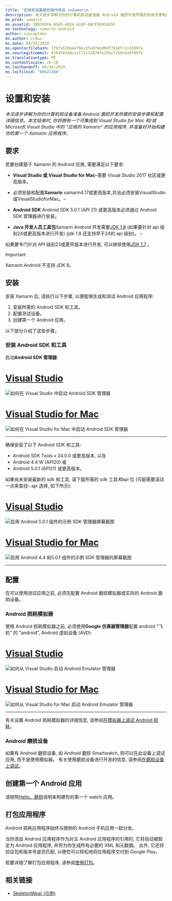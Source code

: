 ```yaml
---
title: '安装和设置磨损操作系统 onXamarin '
description: 本文逐步讲解为你的计算机和设备准备 Android 磨损开发所需的安装步骤和配置详细信息。 本文结束时, 你将拥有一个可集成到 Visual Studio for Mac 和/或 Microsoft Visual Studio 中的 "应用的 Xamarin" 的应用程序, 并准备好开始构建你的第一个 Xamarin 应用程序。
ms.prod: xamarin
ms.assetid: 3BB395FA-0545-4024-A18F-98CF5E9CA55F
ms.technology: xamarin-android
author: conceptdev
ms.author: crdun
ms.date: 04/25/2018
ms.openlocfilehash: 1f6fa57bbe47bbc2fe97bbd0df7018fc1cd3897a
ms.sourcegitcommit: 6264fb540ca1f131328707e295e7259cb10f95fb
ms.translationtype: MT
ms.contentlocale: zh-CN
ms.lasthandoff: 08/16/2019
ms.locfileid: "69522166"
---
```

# <a name="setup-and-installation"></a>设置和安装

_本文逐步讲解为你的计算机和设备准备 Android 磨损开发所需的安装步骤和配置详细信息。本文结束时, 你将拥有一个可集成到 Visual Studio for Mac 和/或 Microsoft Visual Studio 中的 "应用的 Xamarin" 的应用程序, 并准备好开始构建你的第一个 Xamarin 应用程序。_

## <a name="requirements"></a>要求

若要创建基于 Xamarin 的 Android 应用, 需要满足以下要求:

- **Visual Studio 或 Visual Studio for Mac**&ndash;需要 Visual Studio 2017 社区或更高版本。

- 必须安装和配置**Xamarin** xamarin4.17或更高版本,并且必须安装VisualStudio或VisualStudioforMac。&ndash;

- **Android SDK** Android SDK 5.0.1 (API 21) 或更高版本必须通过 Android SDK 管理器进行安装。

- **Java 开发人员工具包**Xamarin Android 开发需要[JDK 1.8](https://www.oracle.com/technetwork/java/javase/downloads/jdk8-downloads-2133151.html) (如果要针对 api 级别24或更高版本进行开发) (jdk 1.8 还支持早于24的 api 级别)。 &ndash;

如果要专门针对 API 级别23或更早版本进行开发, 可以继续使用[JDK 1.7](https://www.oracle.com/technetwork/java/javase/downloads/jdk7-downloads-1880260.html) 。

> [!IMPORTANT]
> Xamarin.Android 不支持 JDK 9。

## <a name="installation"></a>安装

安装 Xamarin 后, 请执行以下步骤, 以便能够生成和测试 Android 应用程序: 

1. 安装所需的 Android SDK 和工具。
2. 配置测试设备。
3. 创建第一个 Android 应用。

以下部分介绍了这些步骤。


### <a name="install-android-sdk-and-tools"></a>安装 Android SDK 和工具 

启动**Android SDK 管理器**: 

# <a name="visual-studiotabwindows"></a>[Visual Studio](#tab/windows)

![如何在 Visual Studio 中启动 Android SDK 管理器](installation-images/vs/sdk-menu.png)

# <a name="visual-studio-for-mactabmacos"></a>[Visual Studio for Mac](#tab/macos)

![如何在 Visual Studio for Mac 中启动 Android SDK 管理器](installation-images/xs/sdk-menu.png)

-----


确保安装了以下 Android SDK 和工具:

* Android SDK Tools v 24.0.0 或更高版本, 以及
* Android 4.4 W (API20) 或
* Android 5.0.1 (API21) 或更高版本。

如果尚未安装最新的 sdk 和工具, 请下载所需的 sdk 工具*和*api 位 (可能需要滚动一点来查找&ndash; api 选择, 如下所示): 

# <a name="visual-studiotabwindows"></a>[Visual Studio](#tab/windows)

![启用 Android 5.0.1 组件的示例 SDK 管理器屏幕截图](installation-images/vs/sdk-select.png)

# <a name="visual-studio-for-mactabmacos"></a>[Visual Studio for Mac](#tab/macos)

![启用 Android 4.4 和5.0.1 组件的示例 SDK 管理器的屏幕截图](installation-images/xs/sdk-select.png)

-----


## <a name="configuration"></a>配置

在可以使用测试应用之前, 必须先配置 Android 磨损模拟器或实际的 Android 磨损设备。 


### <a name="android-wear-emulator"></a>Android 损耗模拟器

使用 Android 损耗模拟器之前, 必须使用**Google 仿真器管理器**配置 android "飞机" 的 "android", Android 虚拟设备 (AVD):

# <a name="visual-studiotabwindows"></a>[Visual Studio](#tab/windows)

![如何从 Visual Studio 启动 Android Emulator 管理器](installation-images/vs/emulator-menu.png)

# <a name="visual-studio-for-mactabmacos"></a>[Visual Studio for Mac](#tab/macos)

![如何从 Visual Studio for Mac 启动 Android Emulator 管理器](installation-images/xs/emulator-menu.png)

-----

有关设置 Android 损耗模拟器的详细信息, 请参阅[在模拟器上调试 Android 损耗](~/android/wear/deploy-test/debug-on-emulator.md)。


### <a name="android-wear-device"></a>Android 磨损设备

如果有 Android 磨损设备, 如 Android 磨损 Smartwatch, 则可以在此设备上调试应用, 而不是使用模拟器。 有关使用磨损设备进行开发的信息, 请参阅[在磨损设备上调试](~/android/wear/deploy-test/debug-on-device.md)。


## <a name="create-your-first-android-wear-app"></a>创建第一个 Android 应用

请按照[Hello、磨损](~/android/wear/get-started/hello-wear.md)说明来构建你的第一个 watch 应用。


## <a name="packaging-your-app"></a>打包应用程序

Android 损耗应用程序始终与随附的 Android 手机应用一起分发。 

当你添加 Android 应用程序作为对主 Android 应用程序的引用时, 它将自动被假定为 Android 应用程序, 并将为你生成所有必要的 XML 和元数据。 此外, 它还将验证包和版本号是否匹配, 以便您可以轻松地将应用程序交付到 Google Play。 

若要详细了解打包应用程序, 请参阅[使用打包](~/android/wear/deploy-test/packaging.md)。


## <a name="related-links"></a>相关链接

- [SkeletonWear (示例)](https://docs.microsoft.com/samples/xamarin/monodroid-samples/wear-skeletonwear)
